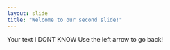 ```yaml
---
layout: slide
title: "Welcome to our second slide!"
---
```

Your text I DONT KNOW
Use the left arrow to go back!
